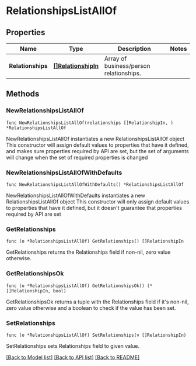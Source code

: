 # RelationshipsListAllOf

## Properties

Name | Type | Description | Notes
------------ | ------------- | ------------- | -------------
**Relationships** | [**[]RelationshipIn**](RelationshipIn.md) | Array of business/person relationships. | 

## Methods

### NewRelationshipsListAllOf

`func NewRelationshipsListAllOf(relationships []RelationshipIn, ) *RelationshipsListAllOf`

NewRelationshipsListAllOf instantiates a new RelationshipsListAllOf object
This constructor will assign default values to properties that have it defined,
and makes sure properties required by API are set, but the set of arguments
will change when the set of required properties is changed

### NewRelationshipsListAllOfWithDefaults

`func NewRelationshipsListAllOfWithDefaults() *RelationshipsListAllOf`

NewRelationshipsListAllOfWithDefaults instantiates a new RelationshipsListAllOf object
This constructor will only assign default values to properties that have it defined,
but it doesn't guarantee that properties required by API are set

### GetRelationships

`func (o *RelationshipsListAllOf) GetRelationships() []RelationshipIn`

GetRelationships returns the Relationships field if non-nil, zero value otherwise.

### GetRelationshipsOk

`func (o *RelationshipsListAllOf) GetRelationshipsOk() (*[]RelationshipIn, bool)`

GetRelationshipsOk returns a tuple with the Relationships field if it's non-nil, zero value otherwise
and a boolean to check if the value has been set.

### SetRelationships

`func (o *RelationshipsListAllOf) SetRelationships(v []RelationshipIn)`

SetRelationships sets Relationships field to given value.



[[Back to Model list]](../README.md#documentation-for-models) [[Back to API list]](../README.md#documentation-for-api-endpoints) [[Back to README]](../README.md)


